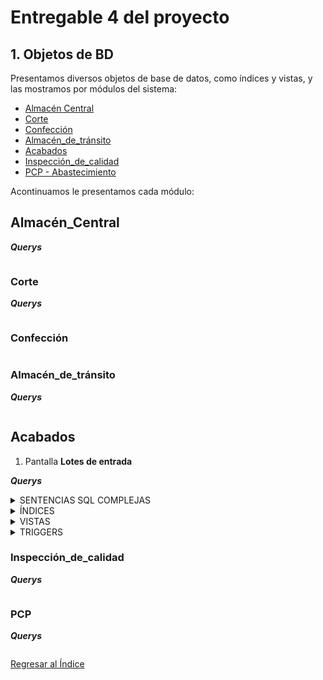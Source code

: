 # Entregable 4 del proyecto
## 1. Objetos de BD
Presentamos diversos objetos de base de datos, como índices y vistas, y las mostramos por módulos del sistema:
- [Almacén Central](#almacén_central)
- [Corte](#corte)
- [Confección](#confección)
- [Almacén_de_tránsito](#almacén_de_tránsito)
- [Acabados](#acabados)
- [Inspección_de_calidad](#inspección_de_calidad)
- [PCP - Abastecimiento](#pcp)

Acontinuamos le presentamos cada módulo:
## Almacén_Central


***Querys***
```sql

```
  
### Corte


***Querys***
```sql

```
  
### Confección
```sql

```
  
### Almacén_de_tránsito

***Querys***
```sql

```
  
## Acabados
1. Pantalla **Lotes de entrada**

***Querys***

<details>
  <summary>SENTENCIAS SQL COMPLEJAS</summary>
  
```sql
-- ========= INDICES =========
2. Pantalla **Detalle de caja**
```sql
--WHERE id_caja = '101' : Indica el id principal que será parte de la url para el detalle de caja.
-- DETALLE CAJA: SENTENCIA SQL
SELECT cp.id_caja as ID_Caja,
cp.cantidad , 
gconf.id_guia_confeccion as ID_guia,
tp.nombre, ep.nombre ,t.nombre,
g.nombre  ,
    COALESCE(gconf.medida_longitud::text, ' ') AS ml,
    COALESCE(gconf.medida_hombro::text, ' ') AS mh,
    COALESCE(gconf.medida_pecho::text, ' ') AS mp,
    COALESCE(gconf.medida_manga::text, ' ') AS mm,
    COALESCE(gconf.medida_cintura::text, ' ') AS mc,
    COALESCE(gconf.medida_cadera::text, ' ') AS mca,
    COALESCE(gconf.medida_muslo::text, ' ') AS mmu
FROM 
dimension_confeccion dc
JOIN guia_confeccion gconf ON dc.id_guia_confeccion = gconf.id_guia_confeccion
JOIN tipo_prenda tp ON dc.id_tipo_prenda = tp.id_tipo_prenda
JOIN estilo_prenda ep ON dc.id_estilo_prenda = ep.id_estilo_prenda
JOIN talla t ON dc.id_talla = t.id_talla
JOIN genero g ON dc.id_genero = g.id_genero
join dimension_prenda dp on dc.id_dim_confeccion = dp.id_dim_confeccion 
join caja_prenda cp on dp.id_dim_prenda = cp.id_dim_prenda
join prenda p on cp.id_caja = p.id_caja 
where cp.id_caja = '101';

-- DETALLE CAJA: Mostrar, al cargar la página todos los detalles de una
-- caja perteneciente a un lote que ingresa al área de acabados
-- (Se muestra 'No hay datos' si en la DB no hay datos):
SELECT 
    COALESCE(subquery.id_caja::text, 'No hay datos') AS id_caja,
    subquery.cantidad, 
    subquery.id_guia AS id_guia,
    subquery.tipo_prenda, 
    subquery.estilo_prenda, 
    subquery.talla, 
    subquery.genero,
    subquery.ml,
    subquery.mh,
    subquery.mp,
    subquery.mm,
    subquery.mc,
    subquery.mca,
    subquery.mmu
FROM (
    SELECT 
        cp.id_caja::text AS id_caja,
        cp.cantidad, 
        gconf.id_guia_confeccion AS id_guia,
        tp.nombre AS tipo_prenda, 
        ep.nombre AS estilo_prenda, 
        t.nombre AS talla, 
        g.nombre AS genero,
        COALESCE(gconf.medida_longitud::text, ' ') AS ml,
        COALESCE(gconf.medida_hombro::text, ' ') AS mh,
        COALESCE(gconf.medida_pecho::text, ' ') AS mp,
        COALESCE(gconf.medida_manga::text, ' ') AS mm,
        COALESCE(gconf.medida_cintura::text, ' ') AS mc,
        COALESCE(gconf.medida_cadera::text, ' ') AS mca,
        COALESCE(gconf.medida_muslo::text, ' ') AS mmu
    FROM 
        dimension_confeccion dc
    JOIN 
        guia_confeccion gconf ON dc.id_guia_confeccion = gconf.id_guia_confeccion
    JOIN 
        tipo_prenda tp ON dc.id_tipo_prenda = tp.id_tipo_prenda
    JOIN 
        estilo_prenda ep ON dc.id_estilo_prenda = ep.id_estilo_prenda
    JOIN 
        talla t ON dc.id_talla = t.id_talla
    JOIN 
        genero g ON dc.id_genero = g.id_genero
    JOIN 
        dimension_prenda dp ON dc.id_dim_confeccion = dp.id_dim_confeccion 
    JOIN 
        caja_prenda cp ON dp.id_dim_prenda = cp.id_dim_prenda
    JOIN 
        prenda p ON cp.id_caja = p.id_caja 
    WHERE 
        cp.id_caja = '101'
) subquery
UNION ALL
SELECT 
    'No hay datos' AS id_caja,
    NULL AS cantidad, 
    null AS id_guia,
    NULL AS tipo_prenda, 
    NULL AS estilo_prenda, 
    NULL AS talla, 
    NULL AS genero,
    ' ' AS ml,
    ' ' AS mh,
    ' ' AS mp,
    ' ' AS mm,
    ' ' AS mc,
    ' ' AS mca,
    ' ' AS mmu
WHERE NOT EXISTS (
    SELECT 1 
    FROM dimension_confeccion dc
    JOIN guia_confeccion gconf ON dc.id_guia_confeccion = gconf.id_guia_confeccion
    JOIN tipo_prenda tp ON dc.id_tipo_prenda = tp.id_tipo_prenda
    JOIN estilo_prenda ep ON dc.id_estilo_prenda = ep.id_estilo_prenda
    JOIN talla t ON dc.id_talla = t.id_talla
    JOIN genero g ON dc.id_genero = g.id_genero
    JOIN dimension_prenda dp ON dc.id_dim_confeccion = dp.id_dim_confeccion 
    JOIN caja_prenda cp ON dp.id_dim_prenda = cp.id_dim_prenda
    JOIN prenda p ON cp.id_caja = p.id_caja 
    WHERE cp.id_caja = '101'
);

```

***VIEW - Detalle caja***
```sql
CREATE VIEW vista_datos_confeccion AS
SELECT 
    cp.id_caja::text AS id_caja,
    cp.cantidad, 
    gconf.id_guia_confeccion::text AS id_guia,
    tp.nombre AS tipo_prenda, 
    ep.nombre AS estilo_prenda, 
    t.nombre AS talla, 
    g.nombre AS genero,
    COALESCE(gconf.medida_longitud::text, ' ') AS ml,
    COALESCE(gconf.medida_hombro::text, ' ') AS mh,
    COALESCE(gconf.medida_pecho::text, ' ') AS mp,
    COALESCE(gconf.medida_manga::text, ' ') AS mm,
    COALESCE(gconf.medida_cintura::text, ' ') AS mc,
    COALESCE(gconf.medida_cadera::text, ' ') AS mca,
    COALESCE(gconf.medida_muslo::text, ' ') AS mmu
FROM 
    dimension_confeccion dc
JOIN 
    guia_confeccion gconf ON dc.id_guia_confeccion = gconf.id_guia_confeccion
JOIN 
    tipo_prenda tp ON dc.id_tipo_prenda = tp.id_tipo_prenda
JOIN 
    estilo_prenda ep ON dc.id_estilo_prenda = ep.id_estilo_prenda
JOIN 
    talla t ON dc.id_talla = t.id_talla
JOIN 
    genero g ON dc.id_genero = g.id_genero
JOIN 
    dimension_prenda dp ON dc.id_dim_confeccion = dp.id_dim_confeccion 
JOIN 
    caja_prenda cp ON dp.id_dim_prenda = cp.id_dim_prenda
JOIN 
    prenda p ON cp.id_caja = p.id_caja;

-- ====== VISTAS: ==============
-- ID Caja
select id_caja from vista_datos_confeccion
where id_caja =' 101';
-- Cantidad
select cantidad from vista_datos_confeccion
where id_caja =' 101';
-- ID guía
select id_guia from vista_datos_confeccion
where id_caja =' 101';
-- Tipo prenda
select tipo_prenda from vista_datos_confeccion
where id_caja =' 101';

-- GRILLA DETALLE
select tipo_prenda,id_guia,ml,mh,mp,
mm,mc,mca,mmu,estilo_prenda,talla,
genero 
from vista_datos_confeccion
where id_caja =' 101';

```
</details>


<details>
  <summary>ÍNDICES</summary>
  
```sql
-- ========= INDICES =========
-- 1. Consultar datos de empleado del área acabados
CREATE INDEX EMPL_ACABADO ON empleado(nombre, primer_apellido, id_area)

EXPLAIN ANALYZE
SELECT * FROM EMPL_ACABADO
WHERE id_area=5;

-- 2. Actividad diaria: Ver la actividad que se realizó hoy en la empresa
CREATE INDEX ACT_DIARIA ON actividad_diaria(cantidad_hecha)

EXPLAIN ANALYZE
SELECT * FROM ACT_DIARIA
WHERE

```
</details>

<details>
  <summary>VISTAS</summary>
  
```sql
-- ========= VISTAS =========
```sql
-- 1. CARGAR LOTES: lotes entrantes al área de acabados, en carga de página.
create view entrante_aca as 
SELECT le.id_entrada ,le.fecha_entrada,l.id_tipo_lote,l.cantidad, dc.id_dim_confeccion,dc.id_guia_confeccion
FROM lote_entrada le
JOIN lote l on le.id_lote = l.id_lote
join dimension_confeccion dc on l.id_dim_confeccion = dc.id_dim_confeccion
LIMIT 200;

-- BOTÖN BUSCAR
select * from entrante_aca
where id_entrada='101';
```

```
</details>

<details>
  <summary>SECUENCIAS</summary>
  
```sql
-- ========= SECUENCIAS ==========
-- Seriales:
-- Trabajando con secuencias en tablas del Modelo ER que intervienen en el módulo de acabados.

CREATE TABLE direccion
(
  id_direccion SERIAL,
  descripcion VARCHAR(100) NOT NULL,
  PRIMARY KEY (id_direccion)
);

CREATE TABLE correo
(
  id_correo SERIAL,
  direccion_correo VARCHAR(100) NOT NULL,
  PRIMARY KEY (id_correo)
);

CREATE TABLE telefono
(
  id_telefono SERIAL,
  numero VARCHAR(30) NOT NULL,
  PRIMARY KEY (id_telefono),
  UNIQUE (numero)
);

CREATE TABLE cargo
(
  id_cargo SERIAL,
  nombre VARCHAR(15) NOT NULL,
  PRIMARY KEY (id_cargo),
  UNIQUE (nombre)
);

CREATE TABLE estado
(
  id_estado SERIAL,
  nombre VARCHAR(20) NOT NULL,
  PRIMARY KEY (id_estado),
  UNIQUE (nombre)
);
CREATE TABLE guia_confeccion
(
  id_guia_confeccion SERIAL,
  medida_pecho NUMERIC(4,2),
  medida_cintura NUMERIC(4,2),
  medida_cadera NUMERIC(4,2),
  medida_hombro NUMERIC(4,2),
  medida_longitud NUMERIC(4,2),
  medida_manga NUMERIC(4,2),
  medida_muslo NUMERIC(4,2),
  PRIMARY KEY (id_guia_confeccion)
);

CREATE TABLE tipo_prenda
(
  id_tipo_prenda SERIAL,
  nombre VARCHAR(10) NOT NULL,
  PRIMARY KEY (id_tipo_prenda),
  UNIQUE (nombre)
);

CREATE TABLE estilo_prenda
(
  id_estilo_prenda SERIAL,
  nombre VARCHAR(10) NOT NULL,
  PRIMARY KEY (id_estilo_prenda),
  UNIQUE (nombre)
);

CREATE TABLE talla
(
  id_talla SERIAL,
  nombre VARCHAR(4) NOT NULL,
  PRIMARY KEY (id_talla),
  UNIQUE (nombre)
);

CREATE TABLE genero
(
  id_genero SERIAL,
  nombre VARCHAR(10) NOT NULL,
  PRIMARY KEY (id_genero),
  UNIQUE (nombre)
);

CREATE TABLE acabado
(
  id_acabado SERIAL,
  nombre VARCHAR(10) NOT NULL,
  PRIMARY KEY (id_acabado),
  UNIQUE (nombre)
);

CREATE TABLE area
(
  id_area SERIAL,
  nombre VARCHAR(20) NOT NULL,
  PRIMARY KEY (id_area),
  UNIQUE (nombre)
);
CREATE TABLE dimension_confeccion
(
  id_dim_confeccion SERIAL,
  id_tipo_prenda INT NOT NULL,
  id_estilo_prenda INT NOT NULL,
  id_guia_confeccion INT NOT NULL,
  id_talla INT NOT NULL,
  id_genero INT NOT NULL,
  PRIMARY KEY (id_dim_confeccion),
  FOREIGN KEY (id_tipo_prenda) REFERENCES tipo_prenda(id_tipo_prenda),
  FOREIGN KEY (id_estilo_prenda) REFERENCES estilo_prenda(id_estilo_prenda),
  FOREIGN KEY (id_guia_confeccion) REFERENCES guia_confeccion(id_guia_confeccion),
  FOREIGN KEY (id_talla) REFERENCES talla(id_talla),
  FOREIGN KEY (id_genero) REFERENCES genero(id_genero)
);
CREATE TABLE lote
(
  id_lote SERIAL,
  cantidad INT NOT NULL,
  id_estado INT NOT NULL,
  id_tipo_lote INT NOT NULL,
  id_dim_corte INT,
  id_dim_confeccion INT,
  id_dim_materia_prima INT,
  id_actividad INT,
  fecha_creacion TIMESTAMP NOT NULL,
  PRIMARY KEY (id_lote),
  FOREIGN KEY (id_estado) REFERENCES estado(id_estado),
  FOREIGN KEY (id_tipo_lote) REFERENCES tipo_lote(id_tipo_lote),
  FOREIGN KEY (id_dim_corte) REFERENCES dimension_corte(id_dim_corte),
  FOREIGN KEY (id_dim_confeccion) REFERENCES dimension_confeccion(id_dim_confeccion),
  FOREIGN KEY (id_dim_materia_prima) REFERENCES dimension_materia_prima(id_dim_materia_prima),
  FOREIGN KEY (id_actividad) REFERENCES actividad_diaria(id_actividad)
);
CREATE TABLE caja_prenda
(
  id_caja SERIAL,
  cantidad INT NOT NULL,
  fecha_creacion TIMESTAMP NOT NULL,
  id_estado INT NOT NULL,
  id_dim_prenda INT NOT NULL,
  id_actividad INT NOT NULL,
  PRIMARY KEY (id_caja),
  FOREIGN KEY (id_estado) REFERENCES estado(id_estado),
  FOREIGN KEY (id_dim_prenda) REFERENCES dimension_prenda(id_dim_prenda),
  FOREIGN KEY (id_actividad) REFERENCES actividad_diaria(id_actividad)
);
```
</details>

<details>
  <summary>TRIGGERS</summary>
  
```sql
-- ========= TRIGGERS =========
-- 1. CAJA SALIDA
-- A) Creando una función que lance una exception si queremos asignar una caja de salida después de 9pm.
CREATE OR REPLACE FUNCTION VALIDAR_HORARIO_CAJA_ACAB_SALIDA()
RETURNS TRIGGER
LANGUAGE PLPGSQL AS $$
BEGIN
IF TO_CHAR(CURRENT_DATE, 'd') IN ('1') -- Para domingos
OR
-- Horario fuera de trabajo de acabado u oficina
TO_CHAR(now(),'hh24:mi') NOT BETWEEN '07:00' AND '21:00'
THEN
RAISE EXCEPTION 'No está permitido asignar caja de salida. Comunìquese con Administricación o su sipervisor inmediato';
END IF;
RETURN NULL;
END $$;

-- B) TRIGGER
-- Creando trigger para ejecutar antes de un INSERT de la tabla caja_salida
CREATE TRIGGER ADVER_CAJA_SALIDA
BEFORE INSERT ON EMPLOYEES
EXECUTE PROCEDURE VALIDAR_HORARIO_CAJA_ACAB_SALIDA();

-- C) PRUEBA
INSERT caja_salida 
WHERE 


-- 2.
-- A)
-- B) TRIGGER
-- C) PRUEBA

-- A)
-- B) TRIGGER
-- C) PRUEBA

-- A)
-- B) TRIGGER
-- C) PRUEBA

-- A)
-- B) TRIGGER
-- C) PRUEBA

```
</details>






### Inspección_de_calidad


***Querys***
```sql

```

### PCP


***Querys***
```sql

```


[Regresar al Índice](./indice.md)
